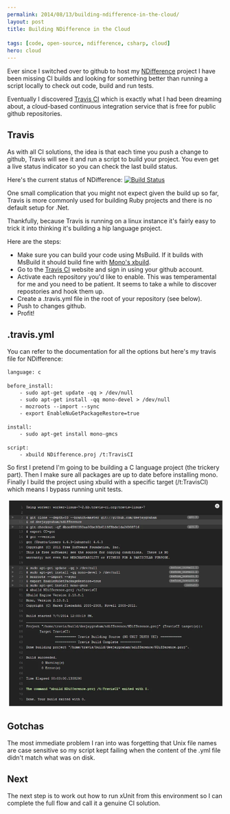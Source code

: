 ```yaml
---
permalink: 2014/08/13/building-ndifference-in-the-cloud/
layout: post
title: Building NDifference in the Cloud

tags: [code, open-source, ndifference, csharp, cloud]
hero: cloud
---
```


Ever since I switched over to github to host my [NDifference](http://http://deejaygraham.github.io/ndifference/)
project I have been missing CI builds and looking for something better than
running a script locally to check out code, build and run tests.

Eventually I discovered [Travis CI](https://travis-ci.org/) which is exactly
what I had been dreaming about, a cloud-based continuous integration service
that is free for public github repositories.

## Travis

As with all CI solutions, the idea is that each time you push a change to
github, Travis will see it and run a script to build your project. You even
get a live status indicator so you can check the last build status.

Here's the current status of NDifference: <a href="https://travis-ci.org/deejaygraham/ndifference"><img src="https://travis-ci.org/deejaygraham/ndifference.webp?branch=master" alt="Build Status"></a>

One small complication that you might not expect given the build up so far,
Travis is more commonly used for building Ruby projects and there is no default
setup for .Net.

Thankfully, because Travis is running on a linux instance it's fairly easy to
trick it into thinking it's building a hip language project.

Here are the steps:

- Make sure you can build your code using MsBuild. If it builds with MsBuild it should build fine with [Mono's xbuild](http://mono-project.com/Microsoft.Build).
- Go to the [Travis CI](https://travis-ci.org/) website and sign in using your github account.
- Activate each repository you'd like to enable. This was temperamental for me and you need to be patient. It seems to take a while to discover repostories and hook them up.
- Create a .travis.yml file in the root of your repository (see below).
- Push to changes github.
- Profit!

## .travis.yml

You can refer to the documentation for all the options but here's my travis file for NDifference:

    language: c

    before_install:
    	- sudo apt-get update -qq > /dev/null
    	- sudo apt-get install -qq mono-devel > /dev/null
    	- mozroots --import --sync
    	- export EnableNuGetPackageRestore=true

    install:
    	- sudo apt-get install mono-gmcs

    script:
    	- xbuild NDifference.proj /t:TravisCI

So first I pretend I'm going to be building a C language project (the
trickery part). Then I make sure all packages are up to date before installing
mono. Finally I build the project using xbuild with a specific target
(/t:TravisCI) which means I bypass running unit tests.

![Screenshot](/img/posts/building-ndifference-in-the-cloud/travis-screenshot.webp "Travis Working")

## Gotchas

The most immediate problem I ran into was forgetting that Unix file names
are case sensitive so my script kept failing when the content of the .yml file
didn't match what was on disk.

## Next

The next step is to work out how to run xUnit from this environment so I
can complete the full flow and call it a genuine CI solution.
